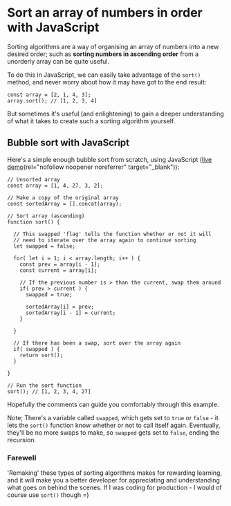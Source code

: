 # Sort an array of numbers in order with JavaScript

Sorting algorithms are a way of organising an array of numbers into a new desired order; such as **sorting numbers
in ascending order** from a unorderly array can be quite useful.

To do this in JavaScript, we can easily take advantage of the `sort()` method, and never worry about how it may have
got to the end result:

```
const array = [2, 1, 4, 3];
array.sort(); // [1, 2, 3, 4]
```

But sometimes it's useful (and enlightening) to gain a deeper understanding of what it takes to create such a
sorting algorithm yourself.

## Bubble sort with JavaScript

Here's a simple enough bubble sort from scratch, using JavaScript
([live demo](https://codepen.io/anon/pen/zAqxE)(rel="nofollow noopener noreferrer" target="_blank")):

```
// Unsorted array
const array = [1, 4, 27, 3, 2];

// Make a copy of the original array
const sortedArray = [].concat(array);

// Sort array (ascending)
function sort() {

  // This swapped 'flag' tells the function whether or not it will
  // need to iterate over the array again to continue sorting
  let swapped = false;

  for( let i = 1; i < array.length; i++ ) {
    const prev = array[i - 1];
    const current = array[i];

    // If the previous number is > than the current, swap them around
    if( prev > current ) {
      swapped = true;

      sortedArray[i] = prev;
      sortedArray[i - 1] = current;
    }

  }

  // If there has been a swap, sort over the array again
  if( swapped ) {
    return sort();
  }

}

// Run the sort function
sort(); // [1, 2, 3, 4, 27]
```

Hopefully the comments can guide you comfortably through this example.

Note; There's a variable called `swapped`, which gets set to `true` or `false` - it lets the `sort()` function
know whether or not to call itself again. Eventually, they'll be no more swaps to make, so `swapped` gets set
to `false`, ending the recursion.

### Farewell

'Remaking' these types of sorting algorithms makes for rewarding learning, and it will make you a better
developer for appreciating and understanding what goes on behind the scenes. If I was coding for production -
I would of course use `sort()` though =)
